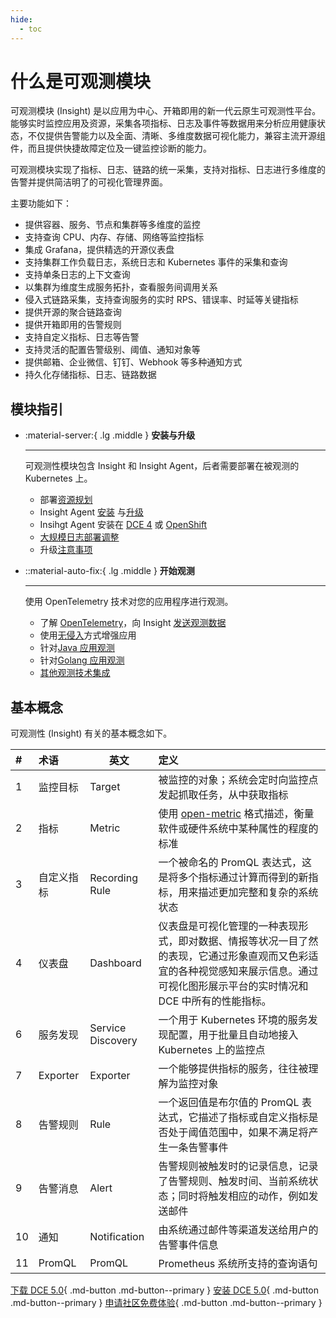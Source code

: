 ```yaml
---
hide:
  - toc
---
```


# 什么是可观测模块

可观测模块 (Insight) 是以应用为中心、开箱即用的新一代云原生可观测性平台。
能够实时监控应用及资源，采集各项指标、日志及事件等数据用来分析应用健康状态，不仅提供告警能力以及全面、清晰、多维度数据可视化能力，兼容主流开源组件，而且提供快捷故障定位及一键监控诊断的能力。

可观测模块实现了指标、日志、链路的统一采集，支持对指标、日志进行多维度的告警并提供简洁明了的可视化管理界面。

主要功能如下：

- 提供容器、服务、节点和集群等多维度的监控
- 支持查询 CPU、内存、存储、网络等监控指标
- 集成 Grafana，提供精选的开源仪表盘
- 支持集群工作负载日志，系统日志和 Kubernetes 事件的采集和查询
- 支持单条日志的上下文查询
- 以集群为维度生成服务拓扑，查看服务间调用关系
- 侵入式链路采集，支持查询服务的实时 RPS、错误率、时延等关键指标
- 提供开源的聚合链路查询
- 提供开箱即用的告警规则
- 支持自定义指标、日志等告警
- 支持灵活的配置告警级别、阈值、通知对象等
- 提供邮箱、企业微信、钉钉、Webhook 等多种通知方式
- 持久化存储指标、日志、链路数据

## 模块指引

<div class="grid cards" markdown>

- :material-server:{ .lg .middle } __安装与升级__

    ---

    可观测性模块包含 Insight 和 Insight Agent，后者需要部署在被观测的 Kubernetes 上。

    - 部署[资源规划](../quickstart/res-plan/index.md)
    - Insight Agent [安装](../quickstart/install/install-agent.md) 与[升级](../quickstart/install/offline-install.md)
    - Insihgt Agent 安装在 [DCE 4](../quickstart/other/install-agentindce.md) 或 [OpenShift](../quickstart/other/install-agent-on-ocp.md)
    - [大规模日志部署调整](../best-practice/insight-kafka.md)
    - 升级[注意事项](../quickstart/install/upgrade-note.md)

- ::material-auto-fix:{ .lg .middle } __开始观测__

    ---

    使用 OpenTelemetry 技术对您的应用程序进行观测。

    - 了解 [OpenTelemetry](../quickstart/otel/otel.md)，向 Insight [发送观测数据](../quickstart/otel/send_tracing_to_insight.md)
    - 使用[无侵入](../quickstart/otel/operator.md)方式增强应用
    - 针对[Java 应用观测](../quickstart/otel/java/jvm-monitor/index.md)
    - 针对[Golang 应用观测](../quickstart/otel/golang/golang.md)
    - [其他观测技术集成](../best-practice/sw-to-otel.md)

</div>

## 基本概念

可观测性 (Insight) 有关的基本概念如下。

| #    | 术语       | 英文              | 定义                                                         |
| :--- | :--------- | ----------------- | :----------------------------------------------------------- |
| 1    | 监控目标   | Target            | 被监控的对象；系统会定时向监控点发起抓取任务，从中获取指标   |
| 2    | 指标       | Metric            | 使用 [open-metric](https://openmetrics.io/) 格式描述，衡量软件或硬件系统中某种属性的程度的标准 |
| 3    | 自定义指标 | Recording Rule    | 一个被命名的 PromQL 表达式，这是将多个指标通过计算而得到的新指标，用来描述更加完整和复杂的系统状态 |
| 4    | 仪表盘     | Dashboard         | 仪表盘是可视化管理的一种表现形式，即对数据、情报等状况一目了然的表现，它通过形象直观而又色彩适宜的各种视觉感知来展示信息。通过可视化图形展示平台的实时情况和 DCE 中所有的性能指标。 |
| 6    | 服务发现   | Service Discovery | 一个用于 Kubernetes 环境的服务发现配置，用于批量且自动地接入 Kubernetes 上的监控点 |
| 7    | Exporter   | Exporter          | 一个能够提供指标的服务，往往被理解为监控对象                 |
| 8    | 告警规则   | Rule              | 一个返回值是布尔值的 PromQL 表达式，它描述了指标或自定义指标是否处于阈值范围中，如果不满足将产生一条告警事件 |
| 9    | 告警消息   | Alert             | 告警规则被触发时的记录信息，记录了告警规则、触发时间、当前系统状态；同时将触发相应的动作，例如发送邮件 |
| 10   | 通知       | Notification      | 由系统通过邮件等渠道发送给用户的告警事件信息                 |
| 11   | PromQL     | PromQL            | Prometheus 系统所支持的查询语句                              |

[下载 DCE 5.0](../../download/index.md){ .md-button .md-button--primary }
[安装 DCE 5.0](../../install/index.md){ .md-button .md-button--primary }
[申请社区免费体验](../../dce/license0.md){ .md-button .md-button--primary }
